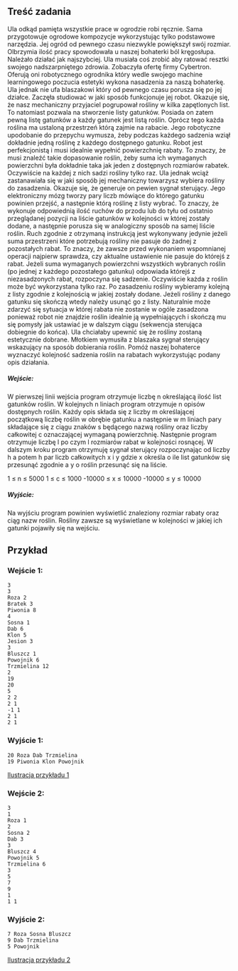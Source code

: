 ## Treść zadania
Ula odkąd pamięta wszystkie prace w ogrodzie robi ręcznie. Sama przygotowuje ogrodowe kompozycje wykorzystując tylko podstawowe narzędzia. Jej ogród od pewnego czasu niezwykle powiększył swój rozmiar. Olbrzymia ilość pracy spowodowała u naszej bohaterki ból kręgosłupa. Należało działać jak najszybciej.
Ula musiała coś zrobić aby ratować resztki swojego nadszarpniętego zdrowia. Zobaczyła ofertę firmy Cybertron. Oferują oni robotycznego ogrodnika który wedle swojego machine learningowego poczucia estetyki wykona nasadzenia za naszą bohaterkę. Ula jednak nie ufa blaszakowi który od pewnego czasu porusza się po jej działce. Zaczęła studiować w jaki sposób funkcjonuje jej robot.
Okazuje się, że nasz mechaniczny przyjaciel pogrupował rośliny w kilka zapętlonych list. To natomiast pozwala na stworzenie listy gatunków. Posiada on zatem pewną listę gatunków a każdy gatunek jest listą roślin. Oprócz tego każda roślina ma ustaloną przestrzeń którą zajmie na rabacie. Jego robotyczne upodobanie do przepychu wymusza, żeby podczas każdego sadzenia wziął dokładnie jedną roślinę z każdego dostępnego gatunku. Robot jest perfekcjonistą i musi idealnie wypełnić powierzchnię rabaty. To znaczy, że musi znaleźć takie dopasowanie roślin, żeby suma ich wymaganych powierzchni była dokładnie taka jak jeden z dostępnych rozmiarów rabatek. Oczywiście na każdej z nich sadzi rośliny tylko raz. Ula jednak wciąż zastanawiała się w jaki sposób jej mechaniczny towarzysz wybiera rośliny do zasadzenia. Okazuje się, że generuje on pewien sygnał sterujący. Jego elektroniczny mózg tworzy pary liczb mówiące do którego gatunku powinien przejść, a następnie którą roślinę z listy wybrać. To znaczy, że wykonuje odpowiednią ilość ruchów do przodu lub do tyłu od ostatnio przeglądanej pozycji na liście gatunków w kolejności w której zostały dodane, a następnie porusza się w analogiczny sposób na samej liście roślin. Ruch zgodnie z otrzymaną instrukcją jest wykonywany jedynie jeżeli suma przestrzeni które potrzebują rośliny nie pasuje do żadnej z pozostałych rabat. To znaczy, że zawsze przed wykonaniem wspomnianej operacji najpierw sprawdza, czy aktualne ustawienie nie pasuje do którejś z rabat. Jeżeli suma wymaganych powierzchni wszystkich wybranych roślin (po jednej z każdego pozostałego gatunku) odpowiada którejś z niezasadzonych rabat, rozpoczyna się sadzenie. Oczywiście każda z roślin może być wykorzystana tylko raz. Po zasadzeniu rośliny wybieramy kolejną z listy zgodnie z kolejnością w jakiej zostały dodane. Jeżeli rośliny z danego gatunku się skończą wtedy należy usunąć go z listy. Naturalnie może zdarzyć się sytuacja w której rabata nie zostanie w ogóle zasadzona ponieważ robot nie znajdzie roślin idealnie ją wypełniających i skończą mu się pomysły jak ustawiać je w dalszym ciągu (sekwencja sterująca dobiegnie do końca).
Ula chciałaby upewnić się że rośliny zostaną estetycznie dobrane. Młotkiem wymusiła z blaszaka sygnał sterujący wskazujący na sposób dobierania roślin. Pomóż naszej bohaterce wyznaczyć kolejność sadzenia roślin na rabatach wykorzystując podany opis działania.
##### Wejście:
W pierwszej linii wejścia program otrzymuje liczbę n określającą ilość list gatunków roślin. W kolejnych n liniach program otrzymuje n opisów dostępnych roślin. Każdy opis składa się z liczby m określającej początkową liczbę roślin w obrębie gatunku a następnie w m liniach pary składające się z ciągu znaków s będącego nazwą rośliny oraz liczby całkowitej c oznaczającej wymaganą powierzchnię. Następnie program otrzymuje liczbę l po czym l rozmiarów rabat w kolejności rosnącej. W dalszym kroku program otrzymuję sygnał sterujący rozpoczynając od liczby h a potem h par liczb całkowitych x i y gdzie x określa o ile list gatunków się przesunąć zgodnie a y o roślin przesunąć się na liście.

1 ≤ n ≤ 5000
1 ≤ c ≤ 1000
-10000 ≤ x ≤ 10000
-10000 ≤ y ≤ 10000
##### Wyjście:
Na wyjściu program powinien wyświetlić znaleziony rozmiar rabaty oraz ciąg nazw roślin. Rośliny zawsze są wyświetlane w kolejności w jakiej ich gatunki pojawiły się na wejściu.
## Przykład
### Wejście 1:
```
3
3
Roza 2
Bratek 3
Piwonia 8
4
Sosna 1
Dab 6
Klon 5
Jesion 3
3
Bluszcz 1
Powojnik 6
Trzmielina 12
2
19
20
5
2 2
2 1
-1 1
2 1
2 1
```
### Wyjście 1:
```
20 Roza Dab Trzmielina
19 Piwonia Klon Powojnik
```
[Ilustracja przykładu 1](https://umcso365-my.sharepoint.com/:i:/g/personal/kubaczynskip_office_umcs_pl/ETYb4paf_ddNnbGVryXYH_4BucIB2TjcM7NNpclAa3PKMw?e=EsORac)

### Wejście 2:
```
3
1
Roza 1
2
Sosna 2
Dab 3
3
Bluszcz 4
Powojnik 5
Trzmielina 6
3
5
7
9
1
1 1
```
### Wyjście 2:
```
7 Roza Sosna Bluszcz 
9 Dab Trzmielina 
5 Powojnik
```
[Ilustracja przykładu 2](https://umcso365-my.sharepoint.com/:i:/g/personal/kubaczynskip_office_umcs_pl/Ea9OzNWDpw9BndIxwkIM2O4Bqdb8opcvRu-xxgUzhZQ7aw?e=hqYsEG)
